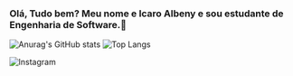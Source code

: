 ### Olá, Tudo bem? Meu nome e Icaro Albeny e sou estudante de Engenharia de Software.👋
<!--
**IcaroAlbeny/IcaroAlbeny** is a ✨ _special_ ✨ repository because its `README.md` (this file) appears on your GitHub profile.

Here are some ideas to get you started:

- 🔭 I’m currently working on ...
- 🌱 I’m currently learning ...
- 👯 I’m looking to collaborate on ...
- 🤔 I’m looking for help with ...
- 💬 Ask me about ...
- 📫 How to reach me: ...
- 😄 Pronouns: ...
- ⚡ Fun fact: ...
-->
![Anurag's GitHub stats](https://github-readme-stats.vercel.app/api?username=IcaroAlbeny&theme=dark&show_icons=true)
![Top Langs](https://github-readme-stats.vercel.app/api/top-langs/?username=IcaroAlbeny&hide_progress=true)

![Instagram](https://img.shields.io/badge/Instagram-%23E4405F.svg?style=for-the-badge&logo=Instagram&logoColor=white)
